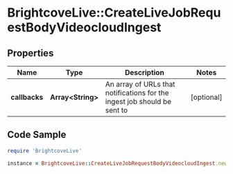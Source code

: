 # BrightcoveLive::CreateLiveJobRequestBodyVideocloudIngest

## Properties

Name | Type | Description | Notes
------------ | ------------- | ------------- | -------------
**callbacks** | **Array&lt;String&gt;** | An array of URLs that notifications for the ingest job should be sent to | [optional] 

## Code Sample

```ruby
require 'BrightcoveLive'

instance = BrightcoveLive::CreateLiveJobRequestBodyVideocloudIngest.new(callbacks: null)
```


